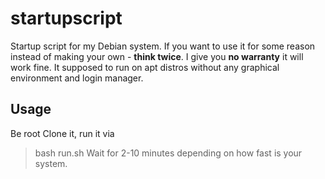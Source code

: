 # startupscript

Startup script for my Debian system.
If you want to use it for some reason instead of making your own - **think twice**. I give you **no warranty** it will work fine.
It supposed to run on apt distros without any graphical environment and login manager.

## Usage
Be root
Clone it, run it via 
> bash run.sh
Wait for 2-10 minutes depending on how fast is your system.
